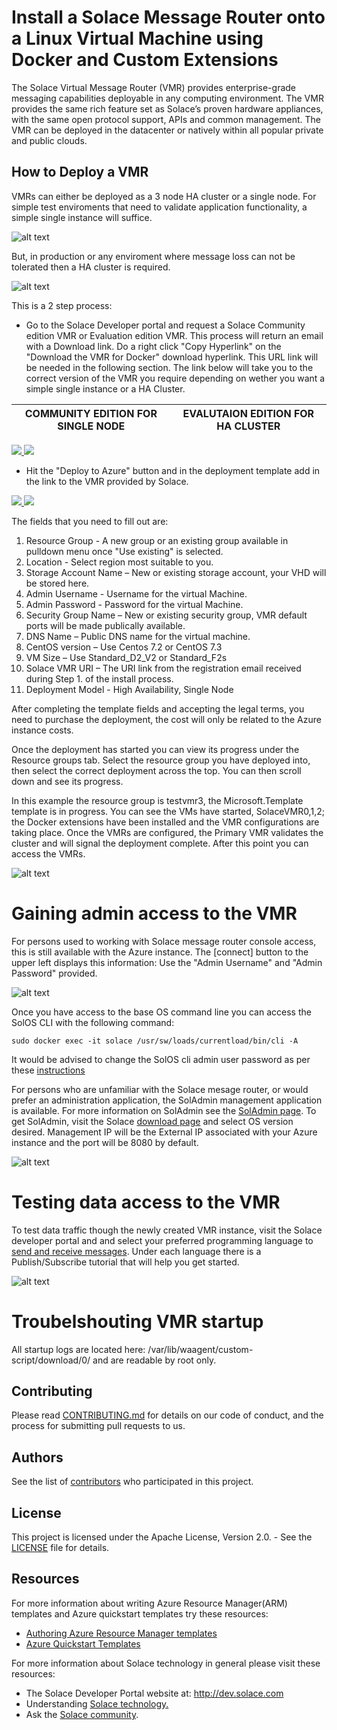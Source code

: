 # Install a Solace Message Router onto a Linux Virtual Machine using Docker and Custom Extensions

The Solace Virtual Message Router (VMR) provides enterprise-grade messaging capabilities deployable in any computing environment. The VMR provides the same rich feature set as Solace’s proven hardware appliances, with the same open protocol support, APIs and common management. The VMR can be deployed in the datacenter or natively within all popular private and public clouds. 

How to Deploy a VMR
-------------------

VMRs can either be deployed as a 3 node HA cluster or a single node.  For simple test enviroments that need to validate application functionality, a simple single instance will suffice.

![alt text](https://raw.githubusercontent.com/SolaceLabs/solace-azure-quickstart-template/master/images/single-vmr.png "Single Node Deployment")

But, in production or any enviroment where message loss can not be tolerated then a HA cluster is required.

![alt text](https://raw.githubusercontent.com/SolaceLabs/solace-azure-quickstart-template/master/images/ha-cluster.png "HA Cluster Deployment")


This is a 2 step process:

* Go to the Solace Developer portal and request a Solace Community edition VMR or Evaluation edition VMR. This process will return an email with a Download link. Do a right click "Copy Hyperlink" on the "Download the VMR for Docker" download hyperlink.  This URL link will be needed in the following section.  The link below will take you to the correct version of the VMR you require depending on wether you want a simple single instance or a HA Cluster.

| COMMUNITY EDITION FOR SINGLE NODE | EVALUTAION EDITION FOR HA CLUSTER
| --- | --- |
<a href="http://dev.solace.com/downloads/download_vmr-ce-docker" target="_blank">
    <img src="https://raw.githubusercontent.com/SolaceLabs/solace-azure-quickstart-template/master/images/register.png"/>
</a> 

<a href="http://dev.solace.com/downloads/download-vmr-evaluation-edition-docker/" target="_blank">
    <img src="https://raw.githubusercontent.com/SolaceLabs/solace-azure-quickstart-template/master/images/register.png"/>
</a>


* Hit the "Deploy to Azure" button and in the deployment template add in the link to the VMR provided by Solace. 

<a href="https://portal.azure.com/#create/Microsoft.Template/uri/https%3A%2F%2Fraw.githubusercontent.com%2FSolaceLabs%2Fsolace-azure-quickstart-template%2Fmaster%2Fazuredeploy.json" target="_blank">
    <img src="http://azuredeploy.net/deploybutton.png"/>
</a>
<a href="http://armviz.io/#/?load=https%3A%2F%2Fraw.githubusercontent.com%2FSolaceLabs%2Fsolace-azure-quickstart-template%2Fmaster%2Fazuredeploy.json" target="_blank">
    <img src="http://armviz.io/visualizebutton.png"/>
</a>

The fields that you need to fill out are:
1. Resource Group - A new group or an existing group available in pulldown menu once "Use existing" is selected.
2. Location - Select region most suitable to you.
3. Storage Account Name – New or existing storage account, your VHD will be stored here.
4. Admin Username - Username for the virtual Machine.
5. Admin Password - Password for the virtual Machine.
6. Security Group Name – New or existing security group, VMR default ports will be made publically available.
7. DNS Name – Public DNS name for the virtual machine.
8. CentOS version – Use Centos 7.2 or CentOS 7.3
9. VM Size – Use Standard_D2_V2 or Standard_F2s
10. Solace VMR URI – The URI link from the registration email received during Step 1. of the install process.
11. Deployment Model - High Availability, Single Node

After completing the template fields and accepting the legal terms, you need to purchase the deployment, the cost will only be related to the Azure instance costs.

Once the deployment has started you can view its progress under the Resource groups tab.  Select the resource group you have deployed into, then select the correct deployment across the top. You can then scroll down and see its progress.  

In this example the resource group is testvmr3, the Microsoft.Template template is in progress.  You can see the VMs have started, SolaceVMR0,1,2; the Docker extensions have been installed and the VMR configurations are taking place.  Once the VMRs are configured, the Primary VMR validates the cluster and will signal the deployment complete. After this point you can access the VMRs.

![alt text](https://raw.githubusercontent.com/SolaceLabs/solace-azure-quickstart-template/master/images/deployment.png "deployment progress")

# Gaining admin access to the VMR

For persons used to working with Solace message router console access, this is still available with the Azure instance.  The [connect] button to the upper left displays this information: Use the "Admin Username" and "Admin Password" provided.

![alt text](https://raw.githubusercontent.com/SolaceLabs/solace-azure-quickstart-template/master/images/remote_access.png "console with SolOS cli")

Once you have access to the base OS command line you can access the SolOS CLI with the following command:
```
sudo docker exec -it solace /usr/sw/loads/currentload/bin/cli -A
```
It would be advised to change the SolOS cli admin user password as per these [instructions](http://docs.solace.com/Configuring-and-Managing-Routers/Configuring-Internal-CLI-User-Accounts.htm#Changing-CLI-User-Passwords)


For persons who are unfamiliar with the Solace mesage router, or would prefer an administration application, the SolAdmin management application is available.  For more information on SolAdmin see the [SolAdmin page](http://dev.solace.com/tech/soladmin/).  To get SolAdmin, visit the Solace [download page](http://dev.solace.com/downloads/) and select OS version desired.  Management IP will be the External IP associated with your Azure instance and the port will be 8080 by default.

![alt text](https://raw.githubusercontent.com/SolaceLabs/solace-azure-quickstart-template/master/images/azure-soladmin.png "soladmin connection to gce")

# Testing data access to the VMR

To test data traffic though the newly created VMR instance, visit the Solace developer portal and and select your preferred programming language to [send and receive messages](http://dev.solace.com/get-started/send-receive-messages/). Under each language there is a Publish/Subscribe tutorial that will help you get started.

![alt text](https://raw.githubusercontent.com/SolaceLabs/solace-azure-quickstart-template/master/images/solace_tutorial.png "getting started publish/subscribe")

# Troubelshouting VMR startup

All startup logs are located here: /var/lib/waagent/custom-script/download/0/ and are readable by root only.

## Contributing

Please read [CONTRIBUTING.md](CONTRIBUTING.md) for details on our code of conduct, and the process for submitting pull requests to us.

## Authors

See the list of [contributors](https://github.com/SolaceLabs/solace-azure-quickstart-template/graphs/contributors) who participated in this project.

## License

This project is licensed under the Apache License, Version 2.0. - See the [LICENSE](LICENSE) file for details.

## Resources

For more information about writing Azure Resource Manager(ARM) templates and Azure quickstart templates try these resources:

- [Authoring Azure Resource Manager templates](https://docs.microsoft.com/en-us/azure/azure-resource-manager/resource-group-authoring-templates)
- [Azure Quickstart Templates](https://azure.microsoft.com/en-us/resources/templates/)

For more information about Solace technology in general please visit these resources:

- The Solace Developer Portal website at: http://dev.solace.com
- Understanding [Solace technology.](http://dev.solace.com/tech/)
- Ask the [Solace community](http://dev.solace.com/community/).
